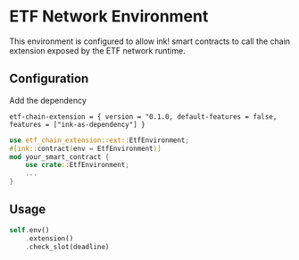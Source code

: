 # ETF Network Environment

This environment is configured to allow ink! smart contracts to call the chain extension exposed by the ETF network runtime.

## Configuration 

Add the dependency 
```
etf-chain-extension = { version = "0.1.0, default-features = false, features = ["ink-as-dependency"] }
```

``` rust
use etf_chain_extension::ext::EtfEnvironment;
#[ink::contract(env = EtfEnvironment)]
mod your_smart_contract {
    use crate::EtfEnvironment;
    ...
}
```


## Usage

``` rust
self.env()
    .extension()
    .check_slot(deadline)
```
